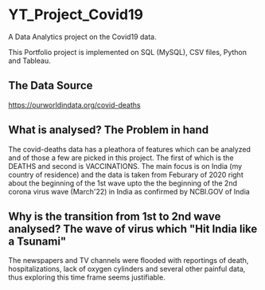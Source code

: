 # YT_Project_Covid19
A Data Analytics project on the Covid19 data.

This Portfolio project is implemented on SQL (MySQL), CSV files, Python and Tableau.

## The Data Source
https://ourworldindata.org/covid-deaths

## What is analysed? The Problem in hand
The covid-deaths data has a pleathora of features which can be analyzed and of those a few are picked in this project.
The first of which is the DEATHS and second is VACCINATIONS. The main focus is on India (my country of residence) and the data is taken from Feburary of 2020 right about the beginning of the 1st wave upto the the beginning of the 2nd corona virus wave (March'22) in India as confirmed by NCBI.GOV of India

## Why is the transition from 1st to 2nd wave analysed? The wave of virus which "Hit India like a Tsunami"
The newspapers and TV channels were flooded with reportings of death, hospitalizations, lack of oxygen cylinders and several other painful data, thus exploring this time frame seems justifiable.
